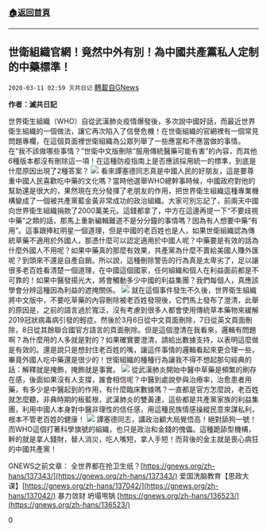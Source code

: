###  [:house:返回首頁](https://github.com/ourhimalayas/txt)
---

## 世衛組織官網！竟然中外有別！為中國共產黨私人定制的中藥標準！
`2020-03-11 02:59 灭共日记` [轉載自GNews](https://gnews.org/zh-hant/138467/)

**作者：滅共日記**

世界衛生組織（WHO）自從武漢肺炎疫情爆發後，多次說中國好話，而最近世界衛生組織的一個做法，讓它再次陷入了信譽危機！在世衛組織的官網​​裡有一個常見問題專欄，在這個頁面裡世衛組織為公眾列舉了一些應當和不應當做的事情。在“我不該做哪些事情？”世衛中文版刪除“服用傳統醫藥可能有害”的內容，而其他6種版本都沒有刪除這一項！在這種防疫指南上是否應該採用統一的標準，到底是什麼原因出現了2種答案？
![](https://s3-ap-northeast-1.amazonaws.com/news.guo.offload.media/wp-content/uploads/2020/03/11024619/1-50.png)
看來譚塞德同志真是中國人民的好朋友，這是要尊重中國人民喜歡吃中藥的文化嗎？當時他選舉WHO總幹事時候，中國政府對他的幫助還是很大的，果然現在充分發揮了老朋友的作用，把世界衛生組織這種專業機構變成了一個被共產黨藍金黃非常成功的政治組織。大家可別忘記了，前兩天中國向世界衛生組織捐款了2000萬美元。這錢都拿了，中方在這邊再提一下“不要歧視中藥”之類的話，那馬上重新編輯難道不是分分鐘的事情嗎？因為有人想要中藥“有用”。這事跟捧紅明星一個道理，但是中國的老百姓也是人，如果世衛組織認為傳統草藥不適用於外國人，那憑什麼可以認定適用於中國人呢？中藥要是有效的話為什麼外國人不用呢？如果中藥真的那麼有效果，共產黨為什麼不賣給美國人賺外匯呢？到頭來不還是自產自銷。所以說，這種刪除警告的行為真是太卑劣了，足以讓很多老百姓看清楚一個道理，在中國這個國家，任何組織和個人在利益面前都是不可靠的！如果中醫發揚光大，將會觸動多少中國的利益集團？我們每個人，真應該學會分辨這種因為利益的遮掩關係。
![](https://s3-ap-northeast-1.amazonaws.com/news.guo.offload.media/wp-content/uploads/2020/03/11024636/2-19.jpg)
就在這個事件發生不久後，世界衛生組織將中文版中，不要吃草藥的內容刪除被老百姓發現後，它們馬上發布了澄清，此舉的原因是，之前的語言過於寬泛，沒有考慮到很多人都會使用傳統草本藥物來緩解2019冠狀病毒病引發的輕症。然後於3月6日從中文頁面刪除，7日從英文頁面刪除，8日從其餘聯合國官方語言的頁面刪除。但是這個澄清在我看來，邏輯有問題啊？為什麼用的人多就是對的？如果確實要澄清，請給出數據支持，以表明這麼做是有效的。還是說只是想封住老百姓的嘴，讓這件事情的邏輯看起來更合理一些，畢竟外國人吃中藥還是很少的！世衛組織的種種行為讓我不得不想起那句經典的話：解釋就是掩飾，掩飾就是事實。
![](https://s3-ap-northeast-1.amazonaws.com/news.guo.offload.media/wp-content/uploads/2020/03/11024655/3-16.png)
從武漢肺炎開始中醫中草藥是頻繁的刷存在感，後面如果沒有人支撐，誰會相信呢？中醫到處說參與治療率，治愈患者用藥，有多少是中醫起到的作用，有什麼臨床數據嗎？一直都是官方怎麼說，老百姓就怎麼聽，非典時期的板藍根，武漢肺炎的雙黃連，這些都是共產黨家族的利益集團，利用中國人本身對中醫非理性的信任感，用這種民族情感操縱民意來謀私利，根本不管老百姓的健康！
![](https://s3-ap-northeast-1.amazonaws.com/news.guo.offload.media/wp-content/uploads/2020/03/11024719/4-26.jpg)
譚塞德同志，講政治顧大局覺悟高！絕對舔狗一號！而WHO這個打著科學旗號的組織，也只是政治和金錢的傀儡。這種跪舔型機構，幹的就是拿人錢財，替人消災，吃人嘴短，拿人手短！而背後的金主就是喪心病狂的中國共產黨！

GNEWS之前文章：
 全世界都在抢卫生纸？[https://gnews.org/zh-hans/137343/](https://gnews.org/zh-hans/137343/)
 爱国洗脑教育【思政大课】[https://gnews.org/zh-hans/137042/](https://gnews.org/zh-hans/137042/)
 暴力敛财 坍塌甩锅 [https://gnews.org/zh-hans/136523/](https://gnews.org/zh-hans/136523/)

0
